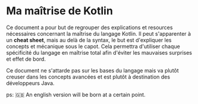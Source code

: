 # Ma maîtrise de Kotlin

Ce document a pour but de regrouper des explications et resources nécessaires concernant la maîtrise du langage Kotlin. Il peut s'apparenter à un **cheat sheet**, mais au delà de la syntax, le but est d'expliquer les concepts et mécanique sous le capot. Cela permettra d'utiliser chaque spécificité du langage en maîtrise total afin d'éviter les mauvaises surprises et effet de bord.

Ce document ne s'attarde pas sur les bases du langage mais va plutôt creuser dans les concepts avancées et est plutôt à destination des développeurs Java.

ps: :gb: An english version will be born at a certain point.
